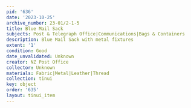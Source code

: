 ```yaml
---
pid: '636'
date: '2023-10-25'
archive_number: 23-01/2-1-5
title: Blue Mail Sack
subjects: Post & Telegraph Office|Communications|Bags & Containers
description: Blue Mail Sack with metal fixtures
extent: '1'
condition: Good
date_unvalidated: Unknown
creator: NZ Post Office
collector: Unknown
materials: Fabric|Metal|Leather|Thread
collection: tinui
key: object
order: '635'
layout: tinui_item
---
```

